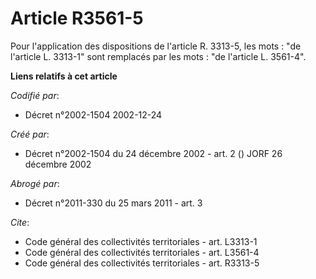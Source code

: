 # Article R3561-5

Pour l'application des dispositions de l'article R. 3313-5, les mots : "de l'article L. 3313-1" sont remplacés par les mots :
"de l'article L. 3561-4".

**Liens relatifs à cet article**

_Codifié par_:

  - Décret n°2002-1504 2002-12-24

_Créé par_:

  - Décret n°2002-1504 du 24 décembre 2002 - art. 2 () JORF 26 décembre 2002

_Abrogé par_:

  - Décret n°2011-330 du 25 mars 2011 - art. 3

_Cite_:

  - Code général des collectivités territoriales - art. L3313-1
  - Code général des collectivités territoriales - art. L3561-4
  - Code général des collectivités territoriales - art. R3313-5

